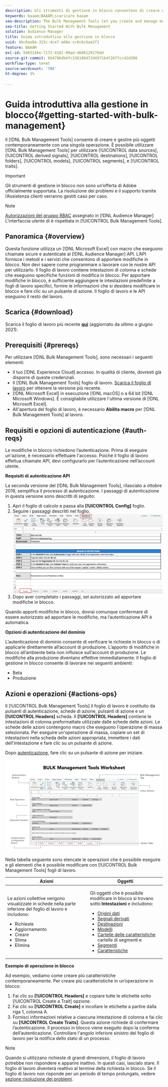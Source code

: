 ```yaml
---
description: Gli strumenti di gestione in blocco consentono di creare e gestire più oggetti contemporaneamente con una singola operazione. Puoi utilizzare gli Strumenti di gestione in blocco per lavorare con origini dati, segnali derivati, destinazioni, cartelle, segmenti e caratteristiche.
keywords: baaam;BAAAM;scaricare baaam
seo-description: The Bulk Management Tools let you create and manage multiple objects at once with single operation. You can use Bulk Management Tools to work with data sources, derived signals, destinations, folders, segments, and traits.
seo-title: Getting Started With Bulk Management
solution: Audience Manager
title: Guida introduttiva alla gestione in blocco
uuid: 4bc6ae0a-315c-4ce7-a68e-cc0c6c6aa2f1
feature: BAAAM
exl-id: 5603146e-7172-4181-90ad-4606129176dd
source-git-commit: 6b4796db4fc336180d72d4971b4f267fcc42d398
workflow-type: tm+mt
source-wordcount: '705'
ht-degree: 3%

---
```



# Guida introduttiva alla gestione in blocco{#getting-started-with-bulk-management}

Il [!DNL Bulk Management Tools] consente di creare e gestire più oggetti contemporaneamente con una singola operazione. È possibile utilizzare [!DNL Bulk Management Tools] per utilizzare [!UICONTROL data sources], [!UICONTROL derived signals], [!UICONTROL destinations], [!UICONTROL folders], [!UICONTROL models], [!UICONTROL segments], e [!UICONTROL traits].

>[!IMPORTANT]
>
>Gli strumenti di gestione in blocco non sono un’offerta di Adobe ufficialmente supportata. La risoluzione dei problemi e il supporto tramite l’Assistenza clienti verranno gestiti caso per caso.

<!-- 

c_bulk_start.xml

 -->

>[!NOTE]
>
>[Autorizzazioni del gruppo RBAC](../../features/administration/administration-overview.md) assegnato in [!DNL Audience Manager] L&#39;interfaccia utente di è rispettata in [!UICONTROL Bulk Management Tools].

## Panoramica {#overview}

Questa funzione utilizza un [!DNL Microsoft Excel] con macro che eseguono chiamate sicure e autenticate al [!DNL Audience Manager] API. L’API fornisce i metodi e i servizi che consentono di apportare modifiche in blocco. Non devi sapere come programmare o lavorare con le nostre API per utilizzarlo. Il foglio di lavoro contiene intestazioni di colonna e schede che eseguono specifiche funzioni di modifica in blocco. Per apportare modifiche in blocco, è sufficiente aggiungere le intestazioni predefinite a fogli di lavoro specifici, fornire le informazioni che si desidera modificare in blocco e fare clic su un pulsante di azione. Il foglio di lavoro e le API eseguono il resto del lavoro.

## Scarica {#download}

Scarica il foglio di lavoro più recente **[qui](assets/BAAAM_V2_20210609.xlsm)** (aggiornato da ultimo a giugno 2021).

## Prerequisiti {#prereqs}

Per utilizzare [!DNL Bulk Management Tools], sono necessari i seguenti elementi:

* Il tuo [!DNL Experience Cloud] accesso. In qualità di cliente, dovresti già disporre di queste credenziali.
* Il [!DNL Bulk Management Tools] foglio di lavoro. [Scarica il foglio di lavoro](assets/BAAAM_V2_20200502.xlsm) per ottenere la versione più recente.
* [!DNL Microsoft Excel] in esecuzione [!DNL macOS] o a 64 bit [!DNL Microsoft Windows]. È consigliabile utilizzare l&#39;ultima versione di [!DNL Microsoft Excel].
* All&#39;apertura del foglio di lavoro, è necessario **Abilita macro** per [!DNL Bulk Management Tools] al lavoro.

## Requisiti e opzioni di autenticazione {#auth-reqs}

Le modifiche in blocco richiedono l’autenticazione. Prima di eseguire un&#39;azione, è necessario effettuare l&#39;accesso. Poiché il foglio di lavoro effettua chiamate API, devi configurarlo per l’autenticazione nell’account utente.

**Requisiti di autenticazione API**

La seconda versione del [!DNL Bulk Management Tools], rilasciato a ottobre 2019, semplifica il processo di autenticazione. I passaggi di autenticazione in questa versione sono descritti di seguito:

1. Apri il foglio di calcolo e passa alla **[!UICONTROL Config]** foglio.
2. Seguire i passaggi descritti nel foglio.
   ![](assets/baaam-authentication.png)
3. Dopo aver completato i passaggi, sei autorizzato ad apportare modifiche in blocco.

Quando apporti modifiche in blocco, dovrai comunque confermare di essere autorizzato ad apportare le modifiche, ma l’autenticazione API è automatica.

**Opzioni di autenticazione del dominio**

L’autenticazione di dominio consente di verificare le richieste in blocco o di applicarle direttamente all’account di produzione. L’apporto di modifiche in blocco all’ambiente beta non influisce sull’account di produzione. Le modifiche alla produzione diventano effettive immediatamente. Il foglio di gestione in blocco consente di lavorare nei seguenti ambienti:

* Beta
* Produzione

## Azioni e operazioni {#actions-ops}

Il [!UICONTROL Bulk Management Tools] il foglio di lavoro è costituito da pulsanti di autenticazione, schede di azione, pulsanti di azione e un **[!UICONTROL Headers]** scheda. Il **[!UICONTROL Headers]** contiene le intestazioni di colonna preformattate utilizzate dalle schede delle azioni. Le schede delle azioni contengono macro che eseguono l&#39;operazione di massa selezionata. Per eseguire un&#39;operazione di massa, copiare un set di intestazioni nella scheda delle azioni appropriata, immettere i dati dell&#39;intestazione e fare clic su un pulsante di azione.

Dopo [autenticazione](#auth-reqs), fare clic su un pulsante di azione per iniziare.

![](assets/baaam-worksheet.png)

Nella tabella seguente sono elencate le operazioni che è possibile eseguire e gli elementi che è possibile modificare con [!UICONTROL Bulk Management Tools] fogli di lavoro.

<table id="table_B9B3E09B692E42BAA52FB32C18B00709"> 
 <thead> 
  <tr> 
   <th colname="col1" class="entry"> Azioni </th> 
   <th colname="col2" class="entry"> Oggetti </th> 
  </tr> 
 </thead>
 <tbody> 
  <tr> 
   <td colname="col1"> <p>Le azioni collettive vengono visualizzate in schede nella parte inferiore del foglio di lavoro e includono: </p> <p> 
     <ul id="ul_49F46B9E00C045D29E40258EB7BDCFBB"> 
      <li id="li_193C41EA19EF4D738FBA037D2BF9B05C">Richieste </li> 
      <li id="li_5BE2E13D839F4958AAA5C01B7EFC5096">Aggiornamento </li> 
      <li id="li_4CCCC739795945DF8C89787F9A67EB88">Creare    </li> 
      <li id="li_C7D36D2BDF0448CEAF3A5EABE41038E8">Stima </li> 
      <li id="li_07A3E94326124A3092362D9896EB7732">Elimina </li> 
     </ul> </p> </td> 
   <td colname="col2"> <p>Gli oggetti che è possibile modificare in blocco si trovano sotto <b><span class="uicontrol"> Intestazioni</span></b> e includono: </p> <p> 
     <ul id="ul_A7A96F2B1B63430B9A1E1184AC5FA8F2"> 
      <li id="li_E3D9E2E190B04BE685337AC6140C371C"> <a href="../../features/datasources-list-and-settings.md#data-sources-list-and-settings"> Origini dati</a> </li> 
      <li id="li_B645385E40684FA28770913EAF18CB2C"> <a href="../../features/derived-signals.md"> Segnali derivati</a> </li> 
      <li id="li_9059F8C4A41A410899BDEFC76D3F5949"> <a href="../../features/destinations/destinations.md">Destinazioni </a> </li> 
      <li> <a href="../../features/algorithmic-models/understanding-models.md"> Modelli</a> </li> 
      <li id="li_BB5A445150754E53AA38C78461326932"> <a href="../../features/traits/trait-storage.md#trait-storage"> Cartelle delle caratteristiche</a> cartelle di segmenti e </li> 
      <li id="li_7A27DBF64E0945CF8AE8C96E8C6EDA09"> <a href="../../features/segments/segments-purpose.md">Segmenti </a> </li> 
      <li id="li_A4640A34930040DEA8555EAF0AE2A702"> <a href="../../features/traits/trait-details-page.md">Caratteristiche </a> </li> 
     </ul> </p> </td> 
  </tr> 
 </tbody> 
</table>

**Esempio di operazione in blocco**

Ad esempio, vediamo come creare più caratteristiche contemporaneamente. Per creare più caratteristiche in un’operazione in blocco:

1. Fai clic su **[!UICONTROL Headers]** e copiare tutte le etichette sotto [!UICONTROL Create a Trait] opzione.
2. Fai clic su **[!UICONTROL Create]** e incollare le etichette a partire dalla riga 1, colonna A.
3. Fornisci informazioni relative a ciascuna intestazione di colonna e fai clic su **[!UICONTROL Create Traits]**. Questa azione richiede di confermare l’autenticazione. Il processo in blocco viene eseguito dopo la conferma dell’autenticazione. Controllare l&#39;angolo inferiore sinistro del foglio di lavoro per la notifica dello stato di un processo.


>[!NOTE]
>
>Quando si utilizzano richieste di grandi dimensioni, il foglio di lavoro potrebbe non rispondere e apparire inattivo. In questi casi, lascialo stare. Il foglio di lavoro diventerà reattivo al termine della richiesta in blocco. Se il foglio di lavoro non risponde per un periodo di tempo prolungato, vedere [sezione risoluzione dei problemi](../../reference/bulk-management-tools/bulk-troubleshooting.md).

